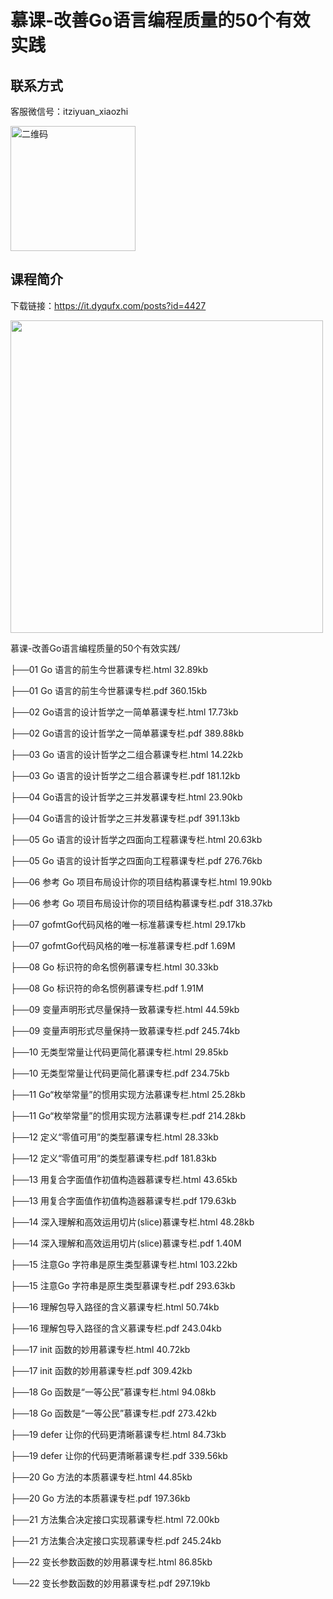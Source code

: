 # 慕课-改善Go语言编程质量的50个有效实践

## 联系方式

客服微信号：itziyuan_xiaozhi

<img src="https://ziyuanyun.oss-cn-guangzhou.aliyuncs.com/common/20240614073449/666b82192834a.jpg" width="200" height="200" alt="二维码">

## 课程简介

下载链接：https://it.dyqufx.com/posts?id=4427

<img src="https://ziyuanyun.oss-cn-guangzhou.aliyuncs.com/yun/20240910073013/66df8505509ef.jpg" width="500" alt="">

  

 慕课-改善Go语言编程质量的50个有效实践/

 ├──01 Go 语言的前生今世慕课专栏.html 32.89kb

 ├──01 Go 语言的前生今世慕课专栏.pdf 360.15kb

 ├──02 Go语言的设计哲学之一简单慕课专栏.html 17.73kb

 ├──02 Go语言的设计哲学之一简单慕课专栏.pdf 389.88kb

 ├──03 Go 语言的设计哲学之二组合慕课专栏.html 14.22kb

 ├──03 Go 语言的设计哲学之二组合慕课专栏.pdf 181.12kb

 ├──04 Go语言的设计哲学之三并发慕课专栏.html 23.90kb

 ├──04 Go语言的设计哲学之三并发慕课专栏.pdf 391.13kb

 ├──05 Go 语言的设计哲学之四面向工程慕课专栏.html 20.63kb

 ├──05 Go 语言的设计哲学之四面向工程慕课专栏.pdf 276.76kb

 ├──06 参考 Go 项目布局设计你的项目结构慕课专栏.html 19.90kb

 ├──06 参考 Go 项目布局设计你的项目结构慕课专栏.pdf 318.37kb

 ├──07 gofmtGo代码风格的唯一标准慕课专栏.html 29.17kb

 ├──07 gofmtGo代码风格的唯一标准慕课专栏.pdf 1.69M

 ├──08 Go 标识符的命名惯例慕课专栏.html 30.33kb

 ├──08 Go 标识符的命名惯例慕课专栏.pdf 1.91M

 ├──09 变量声明形式尽量保持一致慕课专栏.html 44.59kb

 ├──09 变量声明形式尽量保持一致慕课专栏.pdf 245.74kb

 ├──10 无类型常量让代码更简化慕课专栏.html 29.85kb

 ├──10 无类型常量让代码更简化慕课专栏.pdf 234.75kb

 ├──11 Go“枚举常量”的惯用实现方法慕课专栏.html 25.28kb

 ├──11 Go“枚举常量”的惯用实现方法慕课专栏.pdf 214.28kb

 ├──12 定义“零值可用”的类型慕课专栏.html 28.33kb

 ├──12 定义“零值可用”的类型慕课专栏.pdf 181.83kb

 ├──13 用复合字面值作初值构造器慕课专栏.html 43.65kb

 ├──13 用复合字面值作初值构造器慕课专栏.pdf 179.63kb

 ├──14 深入理解和高效运用切片(slice)慕课专栏.html 48.28kb

 ├──14 深入理解和高效运用切片(slice)慕课专栏.pdf 1.40M

 ├──15 注意Go 字符串是原生类型慕课专栏.html 103.22kb

 ├──15 注意Go 字符串是原生类型慕课专栏.pdf 293.63kb

 ├──16 理解包导入路径的含义慕课专栏.html 50.74kb

 ├──16 理解包导入路径的含义慕课专栏.pdf 243.04kb

 ├──17 init 函数的妙用慕课专栏.html 40.72kb

 ├──17 init 函数的妙用慕课专栏.pdf 309.42kb

 ├──18 Go 函数是“一等公民”慕课专栏.html 94.08kb

 ├──18 Go 函数是“一等公民”慕课专栏.pdf 273.42kb

 ├──19 defer 让你的代码更清晰慕课专栏.html 84.73kb

 ├──19 defer 让你的代码更清晰慕课专栏.pdf 339.56kb

 ├──20 Go 方法的本质慕课专栏.html 44.85kb

 ├──20 Go 方法的本质慕课专栏.pdf 197.36kb

 ├──21 方法集合决定接口实现慕课专栏.html 72.00kb

 ├──21 方法集合决定接口实现慕课专栏.pdf 245.24kb

 ├──22 变长参数函数的妙用慕课专栏.html 86.85kb

 └──22 变长参数函数的妙用慕课专栏.pdf 297.19kb

  
